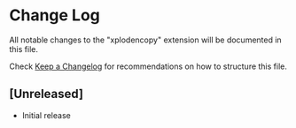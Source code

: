 # Change Log

All notable changes to the "xplodencopy" extension will be documented in this file.

Check [Keep a Changelog](http://keepachangelog.com/) for recommendations on how to structure this file.

## [Unreleased]

- Initial release